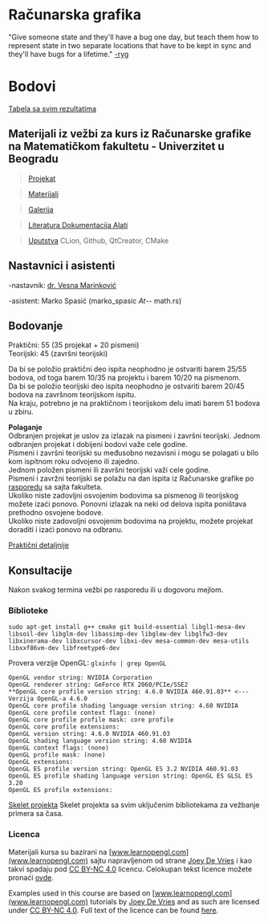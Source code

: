 # Računarska grafika 

"Give someone state and they'll have a bug one day, but teach them how to represent state in two separate locations that have to be kept in sync and they'll have bugs for a lifetime." [-ryg](https://twitter.com/rygorous/status/1507178315886444544)

# Bodovi

[Tabela sa svim rezultatima](http://poincare.matf.bg.ac.rs/~vesnap/grafika/studenti_rg_2021.xls)


## Materijali iz vežbi za kurs iz Računarske grafike na Matematičkom fakultetu - Univerzitet u Beogradu

> [Projekat](projekat/) 

> [Materijali](materijali/) 

> [Galerija](gallery/)

> [Literatura Dokumentacija Alati](docs/)

> [Uputstva](uputstva/) CLion, Github, QtCreator, CMake


## Nastavnici i asistenti
-nastavnik: [dr. Vesna Marinković](http://poincare.matf.bg.ac.rs/~vesnam/grafika.html)

-asistent: Marko Spasić (marko_spasic _At_-- math.rs)

## Bodovanje  
Praktični: 55 (35 projekat + 20 pismeni)  
Teorijski: 45 (završni teorijski)  

Da bi se položio praktični deo ispita neophodno je ostvariti barem 25/55 bodova, od toga barem 10/35 na projektu i barem 10/20 na pismenom.  
Da bi se položio teorijski deo ispita neophodno je ostvariti barem 20/45 bodova na završnom teorijskom ispitu.  
Na kraju, potrebno je na praktičnom i teorijskom delu imati barem 51 bodova u zbiru.  

**Polaganje**  
Odbranjen projekat je uslov za izlazak na pismeni i završni teorijski. Jednom odbranjen projekat i dobijeni bodovi važe cele godine.  
Pismeni i završni teorijski su međusobno nezavisni i mogu se polagati u bilo kom ispitnom roku odvojeno ili zajedno.  
Jednom položen pismeni ili završni teorijski važi cele godine.  
Pismeni i zavržni teorijski se polažu na dan ispita iz Računarske grafike po [rasporedu](http://www.matf.bg.ac.rs/m/36/raspored-ispita/) sa sajta fakulteta.  
Ukoliko niste zadovljni osvojenim bodovima sa pismenog ili teorijskog možete izaći ponovo. Ponovni izlazak na neki od delova ispita poništava prethodno osvojene bodove.  
Ukoliko niste zadovoljni osvojenim bodovima na projektu, možete projekat doraditi i izaći ponovo na odbranu.  

[Praktični detaljnije](projekat/)  

## Konsultacije
Nakon svakog termina vežbi po rasporedu ili u dogovoru mejlom.


### Biblioteke
`sudo apt-get install g++ cmake git build-essential libgl1-mesa-dev libsoil-dev libglm-dev libassimp-dev libglew-dev libglfw3-dev libxinerama-dev libxcursor-dev libxi-dev mesa-common-dev mesa-utils libxxf86vm-dev libfreetype6-dev`

Provera verzije OpenGL: `glxinfo | grep OpenGL`  
```
OpenGL vendor string: NVIDIA Corporation
OpenGL renderer string: GeForce RTX 2060/PCIe/SSE2
**OpenGL core profile version string: 4.6.0 NVIDIA 460.91.03** <--- Verzija OpenGL-a 4.6.0
OpenGL core profile shading language version string: 4.60 NVIDIA
OpenGL core profile context flags: (none)
OpenGL core profile profile mask: core profile
OpenGL core profile extensions:
OpenGL version string: 4.6.0 NVIDIA 460.91.03
OpenGL shading language version string: 4.60 NVIDIA
OpenGL context flags: (none)
OpenGL profile mask: (none)
OpenGL extensions:
OpenGL ES profile version string: OpenGL ES 3.2 NVIDIA 460.91.03
OpenGL ES profile shading language version string: OpenGL ES GLSL ES 3.20
OpenGL ES profile extensions:
```

[Skelet projekta](https://github.com/matf-racunarska-grafika/project_base) Skelet projekta sa svim uključenim bibliotekama za vežbanje primera sa časa. 

### Licenca
Materijali kursa su bazirani na [www.learnopengl.com](www.learnopengl.com) sajtu napravljenom od strane [Joey De Vries](https://joeydevries.com/#home) i kao takvi spadaju pod [CC BY-NC 4.0](https://creativecommons.org/licenses/by-nc/4.0/) licencu. Celokupan tekst licence možete pronaći [ovde](https://creativecommons.org/licenses/by/4.0/legalcode).



Examples used in this course are based on [www.learnopengl.com](www.learnopengl.com) tutorials by [Joey De Vries](https://joeydevries.com/#home) and as such are licensed under [CC BY-NC 4.0](https://creativecommons.org/licenses/by-nc/4.0/). Full text of the licence can be found [here](https://creativecommons.org/licenses/by/4.0/legalcode).



<!--- <3 N --->


